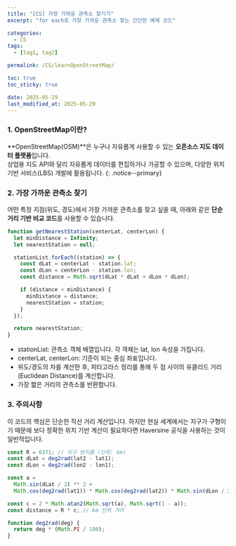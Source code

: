 ```yaml
---
title: "[CS] 가장 가까운 관측소 찾기기"
excerpt: "for each로 가장 가까운 관측소 찾는 간단한 예제 코드"

categories:
  - CS
tags:
  - [tag1, tag2]

permalink: /CS/learnOpenStreetMap/

toc: true
toc_sticky: true

date: 2025-05-29
last_modified_at: 2025-05-29
---
```


### 1. OpenStreetMap이란?

**OpenStreetMap(OSM)**은 누구나 자유롭게 사용할 수 있는 **오픈소스 지도 데이터 플랫폼**입니다.  
상업용 지도 API와 달리 자유롭게 데이터를 편집하거나 가공할 수 있으며, 다양한 위치 기반 서비스(LBS) 개발에 활용됩니다.
{: .notice--primary}

### 2. 가장 가까운 관측소 찾기

어떤 특정 지점(위도, 경도)에서 가장 가까운 관측소를 찾고 싶을 때, 아래와 같은 **단순 거리 기반 비교 코드**를 사용할 수 있습니다.

```js
function getNearestStation(centerLat, centerLon) {
  let minDistance = Infinity;
  let nearestStation = null;

  stationList.forEach((station) => {
    const dLat = centerLat - station.lat;
    const dLon = centerLon - station.lon;
    const distance = Math.sqrt(dLat * dLat + dLon * dLon);

    if (distance < minDistance) {
      minDistance = distance;
      nearestStation = station;
    }
  });

  return nearestStation;
}
```

- stationList: 관측소 객체 배열입니다. 각 객체는 lat, lon 속성을 가집니다.
- centerLat, centerLon: 기준이 되는 중심 좌표입니다.
- 위도/경도의 차를 계산한 후, 피타고라스 정리를 통해 두 점 사이의 유클리드 거리(Euclidean Distance)를 계산합니다.
- 가장 짧은 거리의 관측소를 반환합니다.

### 3. 주의사항

이 코드의 핵심은 단순한 직선 거리 계산입니다. 하지만 현실 세계에서는 지구가 구형이기 때문에 보다 정확한 위치 기반 계산이 필요하다면 Haversine 공식을 사용하는 것이 일반적입니다.

```js
const R = 6371; // 지구 반지름 (단위: km)
const dLat = deg2rad(lat2 - lat1);
const dLon = deg2rad(lon2 - lon1);

const a =
  Math.sin(dLat / 2) ** 2 +
  Math.cos(deg2rad(lat1)) * Math.cos(deg2rad(lat2)) * Math.sin(dLon / 2) ** 2;

const c = 2 * Math.atan2(Math.sqrt(a), Math.sqrt(1 - a));
const distance = R * c; // km 단위 거리

function deg2rad(deg) {
  return deg * (Math.PI / 180);
}
```
